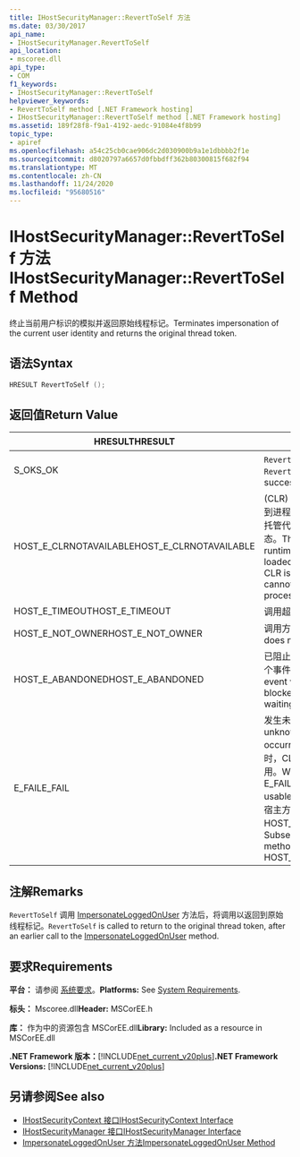 ```yaml
---
title: IHostSecurityManager::RevertToSelf 方法
ms.date: 03/30/2017
api_name:
- IHostSecurityManager.RevertToSelf
api_location:
- mscoree.dll
api_type:
- COM
f1_keywords:
- IHostSecurityManager::RevertToSelf
helpviewer_keywords:
- RevertToSelf method [.NET Framework hosting]
- IHostSecurityManager::RevertToSelf method [.NET Framework hosting]
ms.assetid: 189f28f8-f9a1-4192-aedc-91084e4f8b99
topic_type:
- apiref
ms.openlocfilehash: a54c25cb0cae906dc2d030900b9a1e1dbbbb2f1e
ms.sourcegitcommit: d8020797a6657d0fbbdff362b80300815f682f94
ms.translationtype: MT
ms.contentlocale: zh-CN
ms.lasthandoff: 11/24/2020
ms.locfileid: "95680516"
---
```

# <a name="ihostsecuritymanagerreverttoself-method"></a><span data-ttu-id="c3cf0-102">IHostSecurityManager::RevertToSelf 方法</span><span class="sxs-lookup"><span data-stu-id="c3cf0-102">IHostSecurityManager::RevertToSelf Method</span></span>

<span data-ttu-id="c3cf0-103">终止当前用户标识的模拟并返回原始线程标记。</span><span class="sxs-lookup"><span data-stu-id="c3cf0-103">Terminates impersonation of the current user identity and returns the original thread token.</span></span>  
  
## <a name="syntax"></a><span data-ttu-id="c3cf0-104">语法</span><span class="sxs-lookup"><span data-stu-id="c3cf0-104">Syntax</span></span>  
  
```cpp  
HRESULT RevertToSelf ();  
```  
  
## <a name="return-value"></a><span data-ttu-id="c3cf0-105">返回值</span><span class="sxs-lookup"><span data-stu-id="c3cf0-105">Return Value</span></span>  
  
|<span data-ttu-id="c3cf0-106">HRESULT</span><span class="sxs-lookup"><span data-stu-id="c3cf0-106">HRESULT</span></span>|<span data-ttu-id="c3cf0-107">说明</span><span class="sxs-lookup"><span data-stu-id="c3cf0-107">Description</span></span>|  
|-------------|-----------------|  
|<span data-ttu-id="c3cf0-108">S_OK</span><span class="sxs-lookup"><span data-stu-id="c3cf0-108">S_OK</span></span>|<span data-ttu-id="c3cf0-109">`RevertToSelf` 已成功返回。</span><span class="sxs-lookup"><span data-stu-id="c3cf0-109">`RevertToSelf` returned successfully.</span></span>|  
|<span data-ttu-id="c3cf0-110">HOST_E_CLRNOTAVAILABLE</span><span class="sxs-lookup"><span data-stu-id="c3cf0-110">HOST_E_CLRNOTAVAILABLE</span></span>|<span data-ttu-id="c3cf0-111"> (CLR) 的公共语言运行时未加载到进程中，或 CLR 处于无法运行托管代码或成功处理调用的状态。</span><span class="sxs-lookup"><span data-stu-id="c3cf0-111">The common language runtime (CLR) has not been loaded into a process, or the CLR is in a state in which it cannot run managed code or process the call successfully.</span></span>|  
|<span data-ttu-id="c3cf0-112">HOST_E_TIMEOUT</span><span class="sxs-lookup"><span data-stu-id="c3cf0-112">HOST_E_TIMEOUT</span></span>|<span data-ttu-id="c3cf0-113">调用超时。</span><span class="sxs-lookup"><span data-stu-id="c3cf0-113">The call timed out.</span></span>|  
|<span data-ttu-id="c3cf0-114">HOST_E_NOT_OWNER</span><span class="sxs-lookup"><span data-stu-id="c3cf0-114">HOST_E_NOT_OWNER</span></span>|<span data-ttu-id="c3cf0-115">调用方不拥有该锁。</span><span class="sxs-lookup"><span data-stu-id="c3cf0-115">The caller does not own the lock.</span></span>|  
|<span data-ttu-id="c3cf0-116">HOST_E_ABANDONED</span><span class="sxs-lookup"><span data-stu-id="c3cf0-116">HOST_E_ABANDONED</span></span>|<span data-ttu-id="c3cf0-117">已阻止的线程或纤程正在等待某个事件时，该事件被取消。</span><span class="sxs-lookup"><span data-stu-id="c3cf0-117">An event was canceled while a blocked thread or fiber was waiting on it.</span></span>|  
|<span data-ttu-id="c3cf0-118">E_FAIL</span><span class="sxs-lookup"><span data-stu-id="c3cf0-118">E_FAIL</span></span>|<span data-ttu-id="c3cf0-119">发生未知的灾难性故障。</span><span class="sxs-lookup"><span data-stu-id="c3cf0-119">An unknown catastrophic failure occurred.</span></span> <span data-ttu-id="c3cf0-120">当方法返回 E_FAIL 时，CLR 在该进程内将不再可用。</span><span class="sxs-lookup"><span data-stu-id="c3cf0-120">When a method returns E_FAIL, the CLR is no longer usable within the process.</span></span> <span data-ttu-id="c3cf0-121">对宿主方法的后续调用会返回 HOST_E_CLRNOTAVAILABLE。</span><span class="sxs-lookup"><span data-stu-id="c3cf0-121">Subsequent calls to hosting methods return HOST_E_CLRNOTAVAILABLE.</span></span>|  
  
## <a name="remarks"></a><span data-ttu-id="c3cf0-122">注解</span><span class="sxs-lookup"><span data-stu-id="c3cf0-122">Remarks</span></span>  

 <span data-ttu-id="c3cf0-123">`RevertToSelf` 调用 [ImpersonateLoggedOnUser](ihostsecuritymanager-impersonateloggedonuser-method.md) 方法后，将调用以返回到原始线程标记。</span><span class="sxs-lookup"><span data-stu-id="c3cf0-123">`RevertToSelf` is called to return to the original thread token, after an earlier call to the [ImpersonateLoggedOnUser](ihostsecuritymanager-impersonateloggedonuser-method.md) method.</span></span>  
  
## <a name="requirements"></a><span data-ttu-id="c3cf0-124">要求</span><span class="sxs-lookup"><span data-stu-id="c3cf0-124">Requirements</span></span>  

 <span data-ttu-id="c3cf0-125">**平台：** 请参阅 [系统要求](../../get-started/system-requirements.md)。</span><span class="sxs-lookup"><span data-stu-id="c3cf0-125">**Platforms:** See [System Requirements](../../get-started/system-requirements.md).</span></span>  
  
 <span data-ttu-id="c3cf0-126">**标头：** Mscoree.dll</span><span class="sxs-lookup"><span data-stu-id="c3cf0-126">**Header:** MSCorEE.h</span></span>  
  
 <span data-ttu-id="c3cf0-127">**库：** 作为中的资源包含 MSCorEE.dll</span><span class="sxs-lookup"><span data-stu-id="c3cf0-127">**Library:** Included as a resource in MSCorEE.dll</span></span>  
  
 <span data-ttu-id="c3cf0-128">**.NET Framework 版本：**[!INCLUDE[net_current_v20plus](../../../../includes/net-current-v20plus-md.md)]</span><span class="sxs-lookup"><span data-stu-id="c3cf0-128">**.NET Framework Versions:** [!INCLUDE[net_current_v20plus](../../../../includes/net-current-v20plus-md.md)]</span></span>  
  
## <a name="see-also"></a><span data-ttu-id="c3cf0-129">另请参阅</span><span class="sxs-lookup"><span data-stu-id="c3cf0-129">See also</span></span>

- [<span data-ttu-id="c3cf0-130">IHostSecurityContext 接口</span><span class="sxs-lookup"><span data-stu-id="c3cf0-130">IHostSecurityContext Interface</span></span>](ihostsecuritycontext-interface.md)
- [<span data-ttu-id="c3cf0-131">IHostSecurityManager 接口</span><span class="sxs-lookup"><span data-stu-id="c3cf0-131">IHostSecurityManager Interface</span></span>](ihostsecuritymanager-interface.md)
- [<span data-ttu-id="c3cf0-132">ImpersonateLoggedOnUser 方法</span><span class="sxs-lookup"><span data-stu-id="c3cf0-132">ImpersonateLoggedOnUser Method</span></span>](ihostsecuritymanager-impersonateloggedonuser-method.md)
